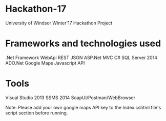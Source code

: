 # Hackathon-17
University of Windsor Winter'17 Hackathon Project

Frameworks and technologies used
========================================
.Net Framework
WebApi
REST
JSON
ASP.Net MVC
C#
SQL Server 2014
ADO.Net
Google Maps Javascript API

Tools
========================================
Visual Studio 2013
SSMS 2014
SoapUI/Postman/WebBrowser

Note: Please add your own google maps API key to the Index.cshtml file's script section before running.
